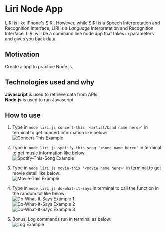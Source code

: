 # Liri Node App
LIRI is like iPhone's SIRI. However, while SIRI is a Speech Interpretation and Recognition Interface, LIRI is a _Language_ Interpretation and Recognition Interface. LIRI will be a command line node app that takes in parameters and gives you back data.

## Motivation
Create a app to practice Node.js.

## Technologies used and why
**Javascript** is used to retrieve data from APIs.  
**Node.js** is used to run Javascript.

## How to use
1. Type in `node liri.js concert-this '<artist/band name here>'` in terminal to get concert information like below:  
    ![Concert-This Example](https://github.com/peiyuwu9/Liri-node-App/blob/master/images/concert-this-example.png)


2. Type in `node liri.js spotify-this-song '<song name here>'` in terminal to get music information like below:  
    ![Spotify-This-Song Example](https://github.com/peiyuwu9/Liri-node-App/blob/master/images/spotify-this-song-example.png)

3. Type in `node liri.js movie-this '<movie name here>'` in terminal to get movie detail like below:  
    ![Movie-This Example](https://github.com/peiyuwu9/Liri-node-App/blob/master/images/moive-this-example.png)

4. Type in `node liri.js do-what-it-says` in terminal to call the function in the random.txt like below:  
    ![Do-What-It-Says Example 1](https://github.com/peiyuwu9/Liri-node-App/blob/master/images/do-what-it-says-1.png)  
    ![Do-What-It-Says Example 2](https://github.com/peiyuwu9/Liri-node-App/blob/master/images/do-what-it-says-2.png)  
    ![Do-What-It-Says Example 3](https://github.com/peiyuwu9/Liri-node-App/blob/master/images/do-what-it-says-3.png)

5. Bonus: Log commands run in terminal as below:   
    ![Log Example](https://github.com/peiyuwu9/Liri-node-App/blob/master/images/log-example.png)


